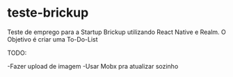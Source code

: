 # teste-brickup

Teste de emprego para a Startup Brickup utilizando React Native e Realm. O Objetivo é criar uma To-Do-List

TODO:

-Fazer upload de imagem
-Usar Mobx pra atualizar sozinho
